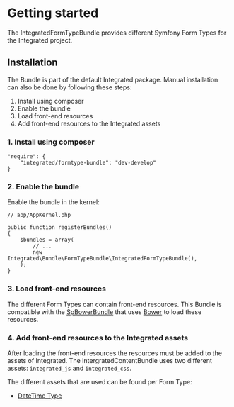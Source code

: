 # Getting started #

The IntegratedFormTypeBundle provides different Symfony Form Types for the Integrated project.

## Installation ##

The Bundle is part of the default Integrated package. Manual installation can also be done by following these steps:

1. Install using composer
2. Enable the bundle
3. Load front-end resources
4. Add front-end resources to the Integrated assets

### 1. Install using composer ##

  	"require": {
   	    "integrated/formtype-bundle": "dev-develop"
   	}

### 2. Enable the bundle ###

Enable the bundle in the kernel:

	// app/AppKernel.php

	public function registerBundles()
	{
    	$bundles = array(
    	    // ...
    	    new Integrated\Bundle\FormTypeBundle\IntegratedFormTypeBundle(),
    	);
	}


### 3. Load front-end resources ###

The different Form Types can contain front-end resources. This Bundle is compatible with the
[SpBowerBundle](https://github.com/Spea/SpBowerBundle) that uses [Bower](http://bower.io/) to load these resources.

### 4. Add front-end resources to the Integrated assets ###

After loading the front-end resources the resources must be added to the assets of Integrated. The
IntergratedContentBundle uses two different assets: `integrated_js` and `integrated_css`.

The different assets that are used can be found per Form Type:

* [DateTime Type](datetime_type.md)





